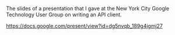 The slides of a presentation that I gave at the New York City Google Technology User Group on writing an API client.

https://docs.google.com/present/view?id=dg5nvqb_189g4jgmj27